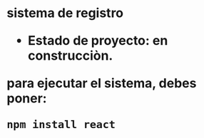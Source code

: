 <h1> sistema de registro</>

- Estado de proyecto: en construcciòn.

para ejecutar el sistema, debes poner:

```npm install react```
